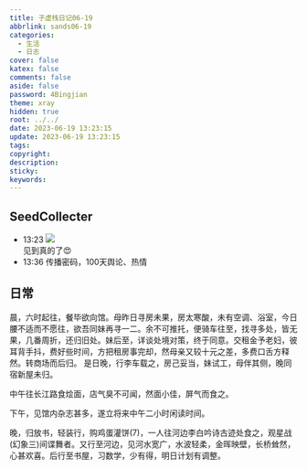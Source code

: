```yaml
---
title: 子虚栈日记06-19
abbrlink: sands06-19
categories:
  - 生活
  - 日志
cover: false
katex: false
comments: false
aside: false
password: 4Bingjian
theme: xray
hidden: true
root: ../../
date: 2023-06-19 13:23:15
update: 2023-06-19 13:23:15
tags:
copyright:
description:
sticky:
keywords:
---
```


## SeedCollecter
- 13:23 ![](Pasted%20Image%2020230619132316.jpeg)<br>见到真的了😍
- 13:36 传播密码，100天舆论、热情


## 日常

晨，六时起往，餐毕欲向馆。母昨日寻房未果，房太寒酸，未有空调、浴室，今日腰不适而不愿往，欲吾同妹再寻一二。余不可推托，便骑车往至，找寻多处，皆无果，几番周折，还归旧处。妹后至，详谈处境对策，终于同意。交租金予老妇，彼耳背手抖，费好些时间，方把租房事完却，然母亲又较十元之差，多费口舌方释然。转商场而后归。
是日晚，行李车载之，房己妥当，妹试工，母伴其侧，晚同宿新屋未归。

中午往长江路食烩面，店气臭不可闻，然面小佳，屏气而食之。

下午，见馆内杂志甚多，遂立将来中午二小时闲读时间。

晚，归放书，轻装行，购鸡蛋灌饼(7)，一人往河边李白吟诗古迹处食之，观星战(幻象三)间谍舞者。又行至河边，见河水宽广，水波轻柔，金晖映壁，长桥耸然，心甚欢喜。后行至书屋，习数学，少有得，明日计划有调整。